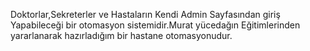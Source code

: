 Doktorlar,Sekreterler ve Hastaların Kendi Admin Sayfasından giriş Yapabileceği bir otomasyon sistemidir.Murat yücedağın Eğitimlerinden yararlanarak hazırladığım bir hastane otomasyonudur.
